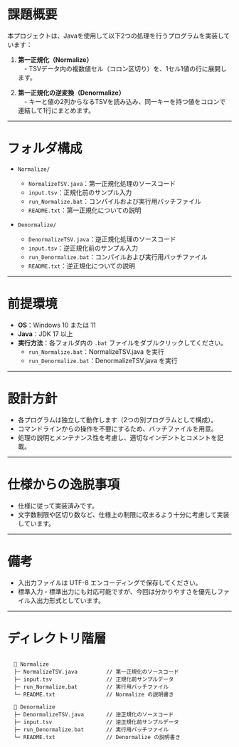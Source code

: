 # 課題概要

本プロジェクトは、Javaを使用して以下2つの処理を行うプログラムを実装しています：

1. **第一正規化（Normalize）**  
　- TSVデータ内の複数値セル（コロン区切り）を、1セル1値の行に展開します。

2. **第一正規化の逆変換（Denormalize）**  
　- キーと値の2列からなるTSVを読み込み、同一キーを持つ値をコロンで連結して1行にまとめます。

---

# フォルダ構成

- `Normalize/`
  - `NormalizeTSV.java`：第一正規化処理のソースコード  
  - `input.tsv`：正規化前のサンプル入力  
  - `run_Normalize.bat`：コンパイルおよび実行用バッチファイル  
  - `README.txt`：第一正規化についての説明

- `Denormalize/`
  - `DenormalizeTSV.java`：逆正規化処理のソースコード  
  - `input.tsv`：逆正規化前のサンプル入力  
  - `run_Denormalize.bat`：コンパイルおよび実行用バッチファイル  
  - `README.txt`：逆正規化についての説明

---

# 前提環境

- **OS**：Windows 10 または 11  
- **Java**：JDK 17 以上  
- **実行方法**：各フォルダ内の `.bat` ファイルをダブルクリックしてください。
  - `run_Normalize.bat`：NormalizeTSV.java を実行  
  - `run_Denormalize.bat`：DenormalizeTSV.java を実行

---

# 設計方針

- 各プログラムは独立して動作します（2つの別プログラムとして構成）。  
- コマンドラインからの操作を不要にするため、バッチファイルを用意。  
- 処理の説明とメンテナンス性を考慮し、適切なインデントとコメントを記載。

---

# 仕様からの逸脱事項

- 仕様に従って実装済みです。  
- 文字数制限や区切り数など、仕様上の制限に収まるよう十分に考慮して実装しています。

---

# 備考

- 入出力ファイルは UTF-8 エンコーディングで保存してください。  
- 標準入力・標準出力にも対応可能ですが、今回は分かりやすさを優先しファイル入出力形式としています。

---

# ディレクトリ階層
```

  📁 Normalize
  ├─ NormalizeTSV.java         // 第一正規化のソースコード
  ├─ input.tsv                 // 正規化前サンプルデータ
  ├─ run_Normalize.bat         // 実行用バッチファイル
  └─ README.txt                // Normalize の説明書き

  📁 Denormalize
  ├─ DenormalizeTSV.java       // 逆正規化のソースコード
  ├─ input.tsv                 // 逆正規化前サンプルデータ
  ├─ run_Denormalize.bat       // 実行用バッチファイル
  └─ README.txt                // Denormalize の説明書き

```

